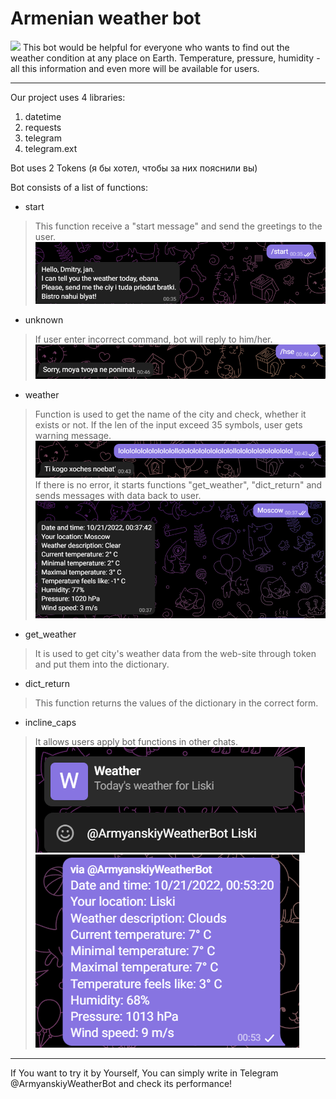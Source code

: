 **Armenian weather bot**
============================================================
![](https://imgtest.mir24.tv/uploaded/images/crops/2022/February/870x489_903x0_detail_crop_20220225123615_d6ff9cb2_8f7a1da83fbd942465b2c13d3c6749c0d18701a854fdc6c261f1af840e3b5af7.jpg)
This bot would be helpful for everyone who wants to find out
the weather condition at any place on Earth. Temperature, pressure, humidity - 
all this information and even more will be available for users.

---
Our project uses 4 libraries:
1. datetime
2. requests
3. telegram
4. telegram.ext

Bot uses 2 Tokens (я бы хотел, чтобы за них пояснили вы)

Bot consists of a list of functions:

- start
> This function receive a "start message" and send the greetings to the user.
![img_1.png](img_1.png)
- unknown
> If user enter incorrect command, bot will reply to him/her.
> ![img_5.png](img_5.png)

- weather
> Function is used to get the name of the city and check, whether it exists
> or not. If the len of the input exceed 35 symbols, user gets warning message.
> ![img_4.png](img_4.png)
> If there is no error, it starts functions "get_weather", "dict_return" and sends
> messages with data back to user.
> ![img_6.png](img_6.png)
> 
- get_weather
> It is used to get city's weather data from 
> the web-site through token and put them into the dictionary.
>
- dict_return
> This function returns the values of the dictionary in the correct form.
> 
- incline_caps
> It allows users apply bot functions in other chats.
> ![img_8.png](img_8.png)
> ![img_9.png](img_9.png)

---

If You want to try it by Yourself, You can simply write in Telegram 
@ArmyanskiyWeatherBot and check its performance!


